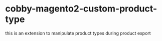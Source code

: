 # cobby-magento2-custom-product-type

this is an extension to manipulate product types during product export 
